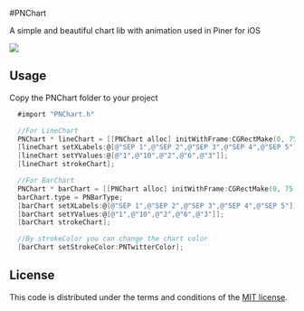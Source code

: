 #PNChart

A simple and beautiful chart lib with animation used in Piner for iOS

[![](http://dl.dropboxusercontent.com/u/1599662/pnchart.png)](http://dl.dropboxusercontent.com/u/1599662/pnchart.png)

## Usage

Copy the PNChart folder to your project

```objective-c
  #import "PNChart.h"

  //For LineChart
  PNChart * lineChart = [[PNChart alloc] initWithFrame:CGRectMake(0, 75.0, SCREEN_WIDTH, 200.0)];
  [lineChart setXLabels:@[@"SEP 1",@"SEP 2",@"SEP 3",@"SEP 4",@"SEP 5"]];
  [lineChart setYValues:@[@"1",@"10",@"2",@"6",@"3"]];
  [lineChart strokeChart];

  //For BarChart
  PNChart * barChart = [[PNChart alloc] initWithFrame:CGRectMake(0, 75.0, SCREEN_WIDTH, 200.0)];
  barChart.type = PNBarType;
  [barChart setXLabels:@[@"SEP 1",@"SEP 2",@"SEP 3",@"SEP 4",@"SEP 5"]];
  [barChart setYValues:@[@"1",@"10",@"2",@"6",@"3"]];
  [barChart strokeChart];

  //By strokeColor you can change the chart color
  [barChart setStrokeColor:PNTwitterColor];
```

## License

This code is distributed under the terms and conditions of the [MIT license](LICENSE).
